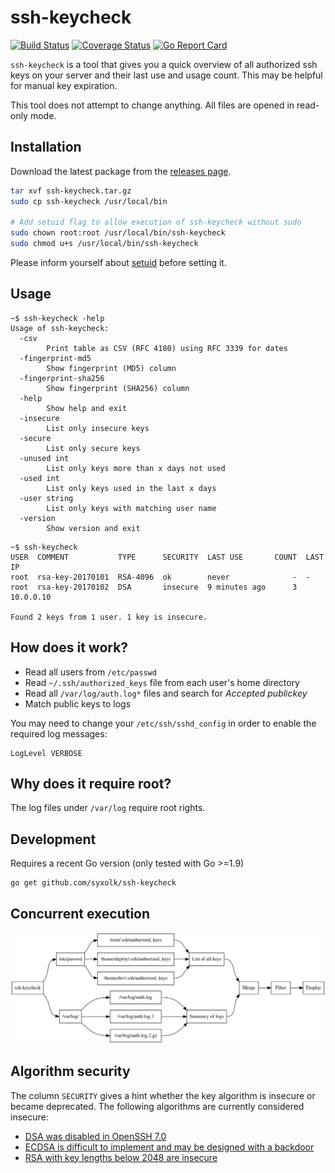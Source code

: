 # ssh-keycheck

[![Build Status](https://travis-ci.org/syxolk/ssh-keycheck.svg?branch=master)](https://travis-ci.org/syxolk/ssh-keycheck)
[![Coverage Status](https://coveralls.io/repos/github/syxolk/ssh-keycheck/badge.svg)](https://coveralls.io/github/syxolk/ssh-keycheck)
[![Go Report Card](https://goreportcard.com/badge/github.com/syxolk/ssh-keycheck)](https://goreportcard.com/report/github.com/syxolk/ssh-keycheck)

`ssh-keycheck` is a tool that gives you a quick overview of all authorized
ssh keys on your server and their last use and usage count. This may be
helpful for manual key expiration.

This tool does not attempt to change anything. All files are opened in read-only
mode.

## Installation

Download the latest package from the [releases page](https://github.com/syxolk/ssh-keycheck/releases).

```sh
tar xvf ssh-keycheck.tar.gz
sudo cp ssh-keycheck /usr/local/bin

# Add setuid flag to allow execution of ssh-keycheck without sudo
sudo chown root:root /usr/local/bin/ssh-keycheck
sudo chmod u+s /usr/local/bin/ssh-keycheck
```

Please inform yourself about [setuid](https://en.wikipedia.org/wiki/Setuid) before setting it.

## Usage

```
~$ ssh-keycheck -help
Usage of ssh-keycheck:
  -csv
        Print table as CSV (RFC 4180) using RFC 3339 for dates
  -fingerprint-md5
        Show fingerprint (MD5) column
  -fingerprint-sha256
        Show fingerprint (SHA256) column
  -help
        Show help and exit
  -insecure
        List only insecure keys
  -secure
        List only secure keys
  -unused int
        List only keys more than x days not used
  -used int
        List only keys used in the last x days
  -user string
        List only keys with matching user name
  -version
        Show version and exit
```

```
~$ ssh-keycheck
USER  COMMENT           TYPE      SECURITY  LAST USE       COUNT  LAST IP
root  rsa-key-20170101  RSA-4096  ok        never              -  -
root  rsa-key-20170102  DSA       insecure  9 minutes ago      3  10.0.0.10

Found 2 keys from 1 user. 1 key is insecure.
```

## How does it work?
- Read all users from `/etc/passwd`
- Read `~/.ssh/authorized_keys` file from each user's home directory
- Read all `/var/log/auth.log*` files and search for *Accepted publickey*
- Match public keys to logs

You may need to change your `/etc/ssh/sshd_config` in order to enable the
required log messages:
```
LogLevel VERBOSE
```

## Why does it require root?
The log files under `/var/log` require root rights.

## Development
Requires a recent Go version (only tested with Go >=1.9)

```
go get github.com/syxolk/ssh-keycheck
```

## Concurrent execution

![execution graph](./docs/execution.png)

## Algorithm security

The column `SECURITY` gives a hint whether the key algorithm is
insecure or became deprecated. The following algorithms are currently
considered insecure:

- [DSA was disabled in OpenSSH 7.0](https://www.gentoo.org/support/news-items/2015-08-13-openssh-weak-keys.html)
- [ECDSA is difficult to implement and may be designed with a backdoor](https://wiki.archlinux.org/index.php/SSH_keys#ECDSA)
- [RSA with key lengths below 2048 are insecure](https://www.keylength.com/en/4/)
